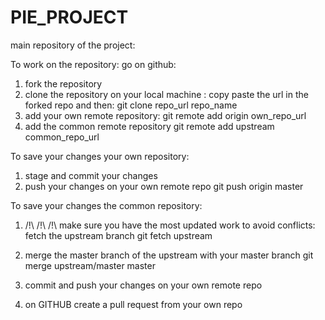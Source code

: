 # PIE_PROJECT
main repository of the project:

To work on the repository: 
go on github:
1)  fork the repository 
2) clone the repository on your local machine : copy paste the url in the forked repo and then: 
  git clone repo_url repo_name
3) add your own remote repository:
   git remote add origin own_repo_url
4) add the common remote repository 
  git remote add upstream common_repo_url


 To save your changes your own  repository:
1) stage and commit your changes 
2) push your changes on your own remote repo
git push origin master

 To save your changes the common repository:
 
1) /!\ /!\ /!\ make sure you have the most updated work to avoid conflicts: fetch the upstream branch 
git fetch upstream 

2) merge the master branch of the upstream with your master branch 
git merge upstream/master master

3)  commit and push your changes on your own remote repo

4) on GITHUB create a pull request from your own repo 




